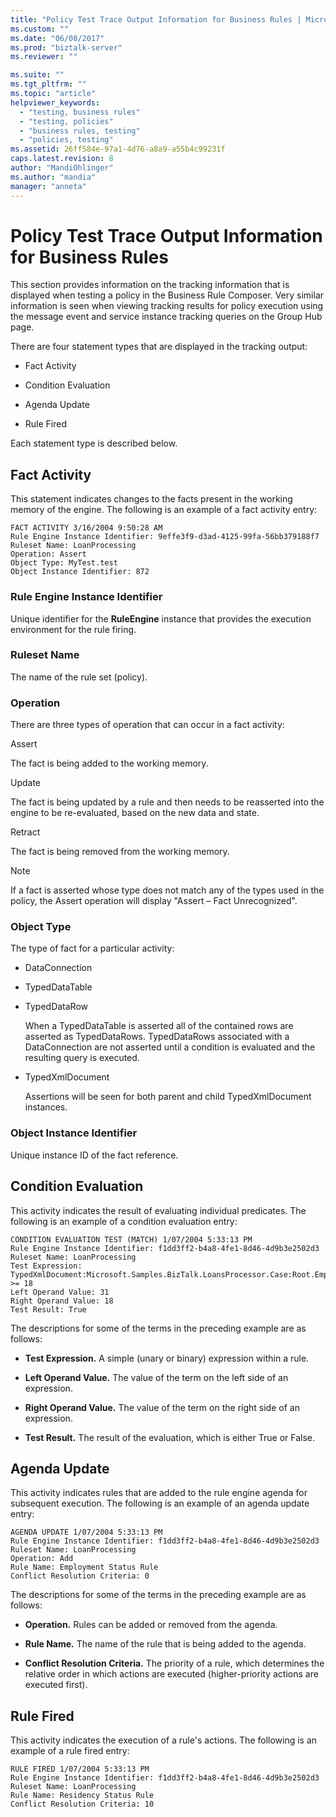 ```yaml
---
title: "Policy Test Trace Output Information for Business Rules | Microsoft Docs"
ms.custom: ""
ms.date: "06/08/2017"
ms.prod: "biztalk-server"
ms.reviewer: ""

ms.suite: ""
ms.tgt_pltfrm: ""
ms.topic: "article"
helpviewer_keywords: 
  - "testing, business rules"
  - "testing, policies"
  - "business rules, testing"
  - "policies, testing"
ms.assetid: 26ff584e-97a1-4d76-a8a9-a55b4c99231f
caps.latest.revision: 8
author: "MandiOhlinger"
ms.author: "mandia"
manager: "anneta"
---
```

# Policy Test Trace Output Information for Business Rules
This section provides information on the tracking information that is displayed when testing a policy in the Business Rule Composer. Very similar information is seen when viewing tracking results for policy execution using the message event and service instance tracking queries on the Group Hub page.  
  
 There are four statement types that are displayed in the tracking output:  
  
-   Fact Activity  
  
-   Condition Evaluation  
  
-   Agenda Update  
  
-   Rule Fired  
  
 Each statement type is described below.  
  
## Fact Activity  
 This statement indicates changes to the facts present in the working memory of the engine. The following is an example of a fact activity entry:  
  
```  
FACT ACTIVITY 3/16/2004 9:50:28 AM  
Rule Engine Instance Identifier: 9effe3f9-d3ad-4125-99fa-56bb379188f7  
Ruleset Name: LoanProcessing  
Operation: Assert  
Object Type: MyTest.test  
Object Instance Identifier: 872  
```  
  
### Rule Engine Instance Identifier  
 Unique identifier for the **RuleEngine** instance that provides the execution environment for the rule firing.  
  
### Ruleset Name  
 The name of the rule set (policy).  
  
### Operation  
 There are three types of operation that can occur in a fact activity:  
  
 Assert  
  
 The fact is being added to the working memory.  
  
 Update  
  
 The fact is being updated by a rule and then needs to be reasserted into the engine to be re-evaluated, based on the new data and state.  
  
 Retract  
  
 The fact is being removed from the working memory.  
  
> [!NOTE]
>  If a fact is asserted whose type does not match any of the types used in the policy, the Assert operation will display "Assert – Fact Unrecognized".  
  
### Object Type  
 The type of fact for a particular activity:  
  
-   DataConnection  
  
-   TypedDataTable  
  
-   TypedDataRow  
  
     When a TypedDataTable is asserted all of the contained rows are asserted as TypedDataRows.  TypedDataRows associated with a DataConnection are not asserted until a condition is evaluated and the resulting query is executed.  
  
-   TypedXmlDocument  
  
     Assertions will be seen for both parent and child TypedXmlDocument instances.  
  
### Object Instance Identifier  
 Unique instance ID of the fact reference.  
  
## Condition Evaluation  
 This activity indicates the result of evaluating individual predicates. The following is an example of a condition evaluation entry:  
  
```  
CONDITION EVALUATION TEST (MATCH) 1/07/2004 5:33:13 PM  
Rule Engine Instance Identifier: f1dd3ff2-b4a8-4fe1-8d46-4d9b3e2502d3  
Ruleset Name: LoanProcessing  
Test Expression: TypedXmlDocument:Microsoft.Samples.BizTalk.LoansProcessor.Case:Root.EmploymentType/TimeInMonths >= 18  
Left Operand Value: 31  
Right Operand Value: 18  
Test Result: True  
```  
  
 The descriptions for some of the terms in the preceding example are as follows:  
  
-   **Test Expression.** A simple (unary or binary) expression within a rule.  
  
-   **Left Operand Value.** The value of the term on the left side of an expression.  
  
-   **Right Operand Value.** The value of the term on the right side of an expression.  
  
-   **Test Result.** The result of the evaluation, which is either True or False.  
  
## Agenda Update  
 This activity indicates rules that are added to the rule engine agenda for subsequent execution. The following is an example of an agenda update entry:  
  
```  
AGENDA UPDATE 1/07/2004 5:33:13 PM  
Rule Engine Instance Identifier: f1dd3ff2-b4a8-4fe1-8d46-4d9b3e2502d3  
Ruleset Name: LoanProcessing  
Operation: Add  
Rule Name: Employment Status Rule  
Conflict Resolution Criteria: 0  
```  
  
 The descriptions for some of the terms in the preceding example are as follows:  
  
-   **Operation.** Rules can be added or removed from the agenda.  
  
-   **Rule Name.** The name of the rule that is being added to the agenda.  
  
-   **Conflict Resolution Criteria.** The priority of a rule, which determines the relative order in which actions are executed (higher-priority actions are executed first).  
  
## Rule Fired  
 This activity indicates the execution of a rule's actions. The following is an example of a rule fired entry:  
  
```  
RULE FIRED 1/07/2004 5:33:13 PM  
Rule Engine Instance Identifier: f1dd3ff2-b4a8-4fe1-8d46-4d9b3e2502d3  
Ruleset Name: LoanProcessing  
Rule Name: Residency Status Rule  
Conflict Resolution Criteria: 10  
```